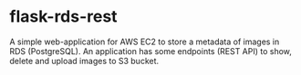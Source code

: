 # flask-rds-rest

A simple web-application for AWS EC2 to store a metadata of images in RDS (PostgreSQL). 
An application has some endpoints (REST API) to show, delete and upload images to S3 bucket.
